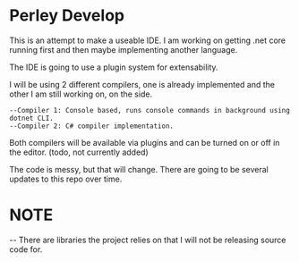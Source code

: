 # Perley Develop

This is an attempt to make a useable IDE. I am working on getting .net core running first and then maybe implementing another language. 

The IDE is going to use a plugin system for extensability.

I will be using 2 different compilers, one is already implemented and the other I am still working on, on the side. 

    --Compiler 1: Console based, runs console commands in background using dotnet CLI.
    --Compiler 2: C# compiler implementation. 

Both compilers will be available via plugins and can be turned on or off in the editor. (todo, not currently added)

The code is messy, but that will change. There are going to be several updates to this repo over time. 

# NOTE 
 -- There are libraries the project relies on that I will not be releasing source code for. 